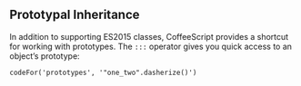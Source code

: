 ## Prototypal Inheritance

In addition to supporting ES2015 classes, CoffeeScript provides a shortcut for working with prototypes. The `:::` operator gives you quick access to an object’s prototype:

```
codeFor('prototypes', '"one_two".dasherize()')
```
